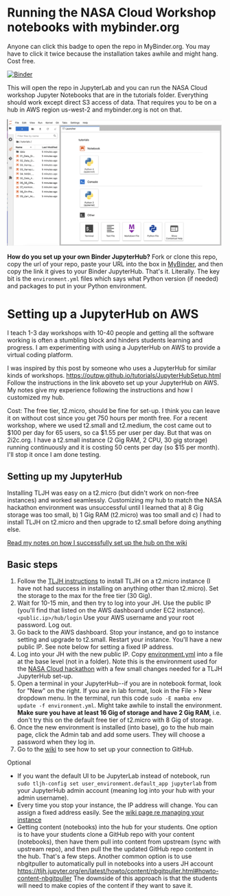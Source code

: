 # Running the NASA Cloud Workshop notebooks with mybinder.org

Anyone can click this badge to open the repo in MyBinder.org. You may have to click it twice because the installation takes awhile and might hang. Cost free.

[![Binder](https://mybinder.org/badge_logo.svg)](https://mybinder.org/v2/gh/eeholmes/jupyterhub/main)

This will open the repo in JupyterLab and you can run the NASA Cloud workshop Jupyter Notebooks that are in the tutorials folder.
Everything should work except direct S3 access of data. That requires you to be on a hub in AWS region us-west-2 and mybinder.org is not on that.

<img src="images/mybinder.png" width="500"/>

**How do you set up your own Binder JupyterHub?** Fork or clone this repo, copy the url of your repo, paste your URL into the box in [MyBinder](https://mybinder.org/), and then copy the link it gives to your Binder JupyterHub. That's it. Literally. The key bit is the `environment.yml` files which says what Python version (if needed) and packages to put in your Python environment.

# Setting up a JupyterHub on AWS

I teach 1-3 day workshops with 10-40 people and getting all the software working is often a stumbling block and hinders students learning and progress. I am experimenting with using a JupyterHub on AWS to provide a virtual coding platform.

I was inspired by this post by someone who uses a JupyterHub for similar kinds of workshops. https://outpw.github.io/tutorials/JupyterHubSetup.html
Follow the instructions in the link aboveto set up your JupyterHub on AWS. My notes give my experience following the instructions and how I customized my hub.

Cost: The free tier, t2.micro, should be fine for set-up. I think you can leave it on without cost since you get 750 hours per month free. For a recent workshop, where we used t2.small and t2.medium, the cost came out to $100 per day for 65 users, so ca $1.55 per user per day. But that was on 2i2c.org. I have a t2.small instance (2 Gig RAM, 2 CPU, 30 gig storage) running continuously and it is costing 50 cents per day (so $15 per month). I'll stop it once I am done testing.


## Setting up my JupyterHub

Installing TLJH was easy on a t2.micro (but didn't work on non-free instances) and worked seamlessly. Customizing my hub to match the NASA hackathon environment was unsuccessful until I learned that a) 8 Gig storage was too small, b) 1 Gig RAM (t2.micro) was too small and c) I had to install TLJH on t2.micro and then upgrade to t2.small before doing anything else.

[Read my notes on how I successfully set up the hub on the wiki](https://github.com/eeholmes/jupyterhub/wiki)

## Basic steps

1. Follow the [TLJH instructions](https://tljh.jupyter.org/en/latest/install/amazon.html) to install TLJH on a t2.micro instance (I have not had success in installing on anything other than t2.micro). Set the storage to the max for the free tier (30 Gig).
2. Wait for 10-15 min, and then try to log into your JH. Use the public IP (you'll find that listed on the AWS dashboard under EC2 instance). `<public.ip>/hub/login` Use your AWS username and your root password. Log out.
3. Go back to the AWS dashboard. Stop your instance, and go to instance setting and upgrade to t2.small. Restart your instance. You'll have a new public IP. See note below for setting a fixed IP address.
4. Log into your JH with the new public IP. Copy [environment.yml](https://github.com/eeholmes/jupyterhub/blob/main/environment.yml) into a file at the base level (not in a folder). Note this is the environment used for the [NASA Cloud hackathon](https://nasa-openscapes.github.io/2021-Cloud-Hackathon/) with a few small changes needed for a TLJH JupyterHub set-up.
5. Open a terminal in your JupyterHub--if you are in notebook format, look for "New" on the right. If you are in lab format, look in the File > New dropdown menu. In the terminal, run this code `sudo -E mamba env update -f environment.yml`. Might take awhile to install the environment. **Make sure you have at least 16 Gig of storage and have 2 Gig RAM**, i.e. don't try this on the default free tier of t2.micro with 8 Gig of storage.
6. Once the new environment is installed (into base), go to the hub main page, click the Admin tab and add some users. They will choose a password when they log in.
7. Go to the [wiki](https://github.com/eeholmes/jupyterhub/wiki) to see how to set up your connection to GitHub.

Optional

*  If you want the default UI to be JupyterLab instead of notebook, run `sudo tljh-config set user_environment.default_app jupyterlab` from your JupyterHub admin account (meaning log into your hub with your admin username).
*  Every time you stop your instance, the IP address will change. You can assign a fixed address easily. See the [wiki page re managing your instance](https://github.com/eeholmes/jupyterhub/wiki/5.-Managing-the-instance)
* Getting content (notebooks) into the hub for your students. One option is to have your students clone a GitHub repo with your content (notebooks), then have them pull into content from upstream (sync with upstream repo), and then pull the the updated GitHub repo content in the hub. That's a few steps. Another common option is to use  nbgitpuller to automatically pull in notebooks into a users JH account
https://tljh.jupyter.org/en/latest/howto/content/nbgitpuller.html#howto-content-nbgitpuller The downside of this approach is that the students will need to make copies of the content if they want to save it.


